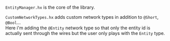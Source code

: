 `EntityManager.hx` is the core of the library.

`CustomNetworkTypes.hx` adds custom network types in addition to `@Short`, `@Bool`...  
Here i'm adding the `@Entity` network type so that only the entity id is actually sent through the wires but the user only plays with the `Entity` type.